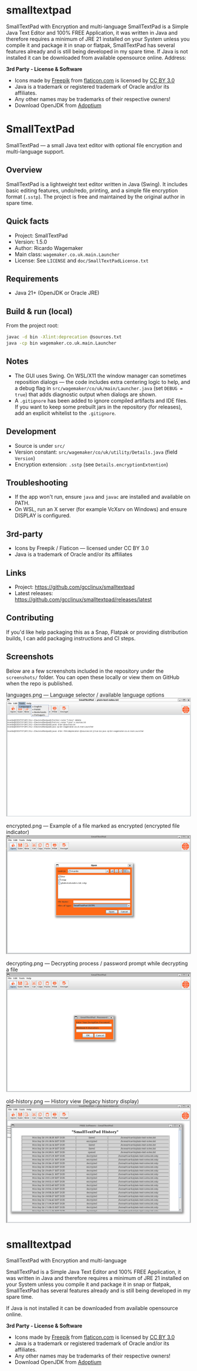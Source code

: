 # smalltextpad
SmallTextPad with Encryption and multi-language
SmallTextPad is a Simple Java Text Editor and 100% FREE Application, it was written in Java and therefore requires a minimum of JRE 21 installed on your System unless you compile it and package it in snap or flatpak, SmallTextPad has several features already and is still being developed in my spare time.
If Java is not installed it can be downloaded from available opensource online. 
Address: 
<p><strong>3rd Party - License & Software</strong></p>

<ul>
<li>Icons made by <a href="http://www.freepik.com">Freepik</a> from <a href="http://www.flaticon.com/">flaticon.com</a> is licensed by <a href="http://creativecommons.org/licenses/by/3.0/"><g class="gr_ gr_4 gr-alert gr_spell gr_inline_cards gr_run_anim ContextualSpelling ins-del multiReplace" id="4" data-gr-id="4">CC BY</g> 3.0</a></li>
<li>Java is a trademark or registered trademark of Oracle and/or its affiliates.</li>
<li>Any other names may be trademarks of their respective owners!</li>
<li> Download OpenJDK from <a href="https://adoptium.net/">Adoptium</a></li>
</ul>

# SmallTextPad

SmallTextPad — a small Java text editor with optional file encryption and multi-language support.

## Overview

SmallTextPad is a lightweight text editor written in Java (Swing). It includes basic editing features, undo/redo, printing, and a simple file encryption format (`.sstp`). The project is free and maintained by the original author in spare time.

## Quick facts

- Project: SmallTextPad
- Version: 1.5.0
- Author: Ricardo Wagemaker
- Main class: `wagemaker.co.uk.main.Launcher`
- License: See `LICENSE` and `doc/SmallTextPadLicense.txt`

## Requirements

- Java 21+ (OpenJDK or Oracle JRE)

## Build & run (local)

From the project root:

```bash
javac -d bin -Xlint:deprecation @sources.txt
java -cp bin wagemaker.co.uk.main.Launcher
```

## Notes

- The GUI uses Swing. On WSL/X11 the window manager can sometimes reposition dialogs — the code includes extra centering logic to help, and a debug flag in `src/wagemaker/co/uk/main/Launcher.java` (set `DEBUG = true`) that adds diagnostic output when dialogs are shown.
- A `.gitignore` has been added to ignore compiled artifacts and IDE files. If you want to keep some prebuilt jars in the repository (for releases), add an explicit whitelist to the `.gitignore`.

## Development

- Source is under `src/`
- Version constant: `src/wagemaker/co/uk/utility/Details.java` (field `Version`)
- Encryption extension: `.sstp` (see `Details.encryptionExtention`)

## Troubleshooting

- If the app won't run, ensure `java` and `javac` are installed and available on PATH.
- On WSL, run an X server (for example VcXsrv on Windows) and ensure DISPLAY is configured.

## 3rd-party

- Icons by Freepik / Flaticon — licensed under CC BY 3.0
- Java is a trademark of Oracle and/or its affiliates

## Links

- Project: https://github.com/gcclinux/smalltextpad
- Latest releases: https://github.com/gcclinux/smalltextpad/releases/latest

## Contributing

If you'd like help packaging this as a Snap, Flatpak or providing distribution builds, I can add packaging instructions and CI steps.

## Screenshots

Below are a few screenshots included in the repository under the `screenshots/` folder. You can open these locally or view them on GitHub when the repo is published.

languages.png — Language selector / available language options   
![Languages selector](screenshots/languages.png)
   
encrypted.png — Example of a file marked as encrypted (encrypted file indicator)   
![Encrypted file marker](screenshots/encrypted.png)   

decrypting.png — Decrypting process / password prompt while decrypting a file   
![Decrypting prompt](screenshots/decrypting.png)   
   
old-history.png — History view (legacy history display)   
![History view (old)](screenshots/old-history.png)   

# smalltextpad

SmallTextPad with Encryption and multi-language

SmallTextPad is a Simple Java Text Editor and 100% FREE Application, it was written in Java and therefore requires a minimum of JRE 21 installed on your System unless you compile it and package it in snap or flatpak, SmallTextPad has several features already and is still being developed in my spare time.

If Java is not installed it can be downloaded from available opensource online. 

<p><strong>3rd Party - License & Software</strong></p>

<ul>
<li>Icons made by <a href="http://www.freepik.com">Freepik</a> from <a href="http://www.flaticon.com/">flaticon.com</a> is licensed by <a href="http://creativecommons.org/licenses/by/3.0/"><g class="gr_ gr_4 gr-alert gr_spell gr_inline_cards gr_run_anim ContextualSpelling ins-del multiReplace" id="4" data-gr-id="4">CC BY</g> 3.0</a></li>
<li>Java is a trademark or registered trademark of Oracle and/or its affiliates.</li>
<li>Any other names may be trademarks of their respective owners!</li>
<li> Download OpenJDK from <a href="https://adoptium.net/">Adoptium</a></li>
</ul>